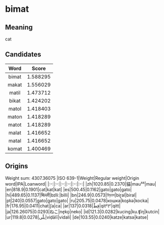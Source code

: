 # bimat

## Meaning

cat

## Candidates

|Word|Score|
|:-:|:-:|
|bimat|1.588295|
|makat|1.556029|
|matil|1.473712|
|bikat|1.424202|
|matol|1.418403|
|maton|1.418289|
|matot|1.418289|
|malat|1.416652|
|matal|1.416652|
|komat|1.400469|

## Origins

Weight sum: 4307.36075
|ISO 639-1|Weight|Regular weight|Origin word|IPA|Loanword|
|:-:|:-:|:-:|:-:|:-:|:-:|
|zh|1020.85|0.2370|貓|mau⁵⁵|mau|
|en|818.9|0.1901|cat|kat|kat|
|es|500.45|0.1162|gato|ɡato|gato|
|hi|489.65|0.1137|बिल्ली|bɪlliː|billi|
|bn|246.9|0.0573|বিড়াল|biɽal|biral|
|pt|240|0.0557|gato|ɡato|gato|
|ru|205.75|0.0478|кошка|koʂkə|kocka|
|fr|176.95|0.0411|chat|ʃa|ca|
|ar|137|0.0318|قِطّ|qitˤtˤ|qitt|
|ja|126.26075|0.0293|ねこ|ne̞ko̞|neko|
|id|121.3|0.0282|kucing|ku.ʧiŋ|kutcin|
|ur|119.8|0.0278|بلّی|viḍālī|vidali|
|de|103.55|0.0240|katze|katsə|katse|

